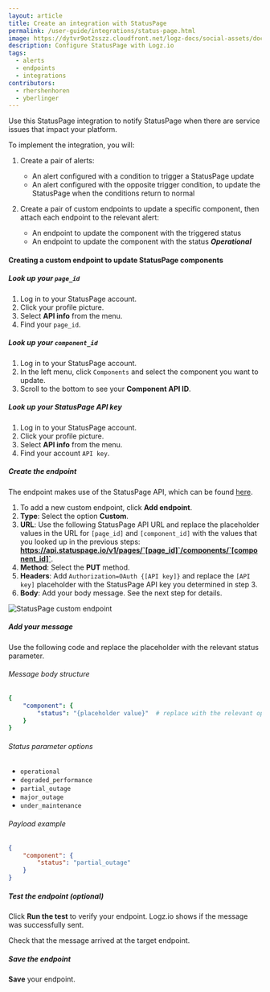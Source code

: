 ```yaml
---
layout: article
title: Create an integration with StatusPage
permalink: /user-guide/integrations/status-page.html
image: https://dytvr9ot2sszz.cloudfront.net/logz-docs/social-assets/docs-social.jpg
description: Configure StatusPage with Logz.io
tags:
  - alerts
  - endpoints
  - integrations
contributors:
  - rhershenhoren 
  - yberlinger
---
```



Use this StatusPage integration to notify StatusPage when there are service issues that impact your platform. 

To implement the integration, you will:

1. Create a pair of alerts: 
   + An alert configured with a condition to trigger a StatusPage update
   + An alert configured with the opposite trigger condition, to update the StatusPage when the conditions return to normal

2. Create a pair of custom endpoints to update a specific component, then attach each endpoint to the relevant alert:
   + An endpoint to update the component with the triggered status 
   + An endpoint to update the component with the status **_Operational_** 




#### Creating a custom endpoint to update StatusPage components

<div class="tasklist">


##### Look up your `page_id`
1. Log in to your StatusPage account.
2. Click your profile picture.
3. Select **API info** from the menu.
4. Find your `page_id`.

##### Look up your `component_id`
1. Log in to your StatusPage account.
2. In the left menu, click  `Components` and select the component you want to update.
3. Scroll to the bottom to see your **Component API ID**.

##### Look up your StatusPage API key
1. Log in to your StatusPage account.
2. Click your profile picture.
3. Select **API info** from the menu.
4. Find your account `API key`.

##### Create the endpoint
The endpoint makes use of the StatusPage API, which can be found [here](https://developer.statuspage.io/#operation/putPagesPageIdComponentsComponentId).


1. To add a new custom endpoint, click **Add endpoint**.
1. **Type**: Select the option **Custom**.
1. **URL**: Use the following StatusPage API URL and replace the placeholder values in the URL for `[page_id]` and `[component_id]` with the values that you looked up in the previous steps: **https://api.statuspage.io/v1/pages/`[page_id]`/components/`[component_id]`**. 
1. **Method**: Select the **PUT** method. 
1. **Headers**: Add `Authorization=OAuth {[API key]}` and replace the `[API key]` placeholder with the StatusPage API key you determined in step 3.
1. **Body**: Add your body message. See the next step for details.

![StatusPage custom endpoint](https://dytvr9ot2sszz.cloudfront.net/logz-docs/notification-endpoints/statuspage-custom-endpoint.png) 

##### Add your message

Use the following code and replace the placeholder with the relevant status parameter.

###### Message body structure

```yml
{
    "component": {
        "status": "{placeholder value}"  # replace with the relevant option from the list of status parameters
    }
}
```

###### Status parameter options


+ `operational`
+ `degraded_performance`
+ `partial_outage`
+ `major_outage`
+ `under_maintenance`

######  Payload example


```json
{
    "component": {
        "status": "partial_outage"  
    }
}
```






##### Test the endpoint (_optional_)

Click **Run the test** to verify your endpoint. Logz.io shows if the message was successfully sent.

Check that the message arrived at the target endpoint.

##### Save the endpoint

**Save** your endpoint.


</div>
